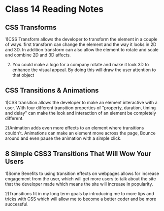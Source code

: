 # Class 14 Reading Notes

## CSS Transforms

1)CSS Transform allows the developer to transform the element in a couple of ways. first transform can change the element and the way it looks in 2D and 3D. In addition transform can also allow the element to rotate and scale and combine 2D and 3D affects.

2) You could make a logo for a company rotate and make it look 3D to enhance the visual appeal. By doing this will draw the user attention to that object 

## CSS Transitions & Animations

1)CSS transition allows the developer to make an element interactive with a user. With four different transition properties of "property, duration, timing and delay" can make the look and interaction of an element be completely different.

2)Animation adds even more effects to an element where transitions couldn't. Animations can make an element move across the page, Bounce around and even pause the animation with a simple click.

## 8 Simple CSS3 Transitions That Will Wow Your Users

1)Some Benefits to using transition effects on webpages allows for increase engagement from the user, which will get more users to talk about the site that the developer made which means the site will increase in popularity.

2)Transitions fit in my long term goals by introducing me to more tips and tricks with CSS which will allow me to become a better coder and be more successful. 